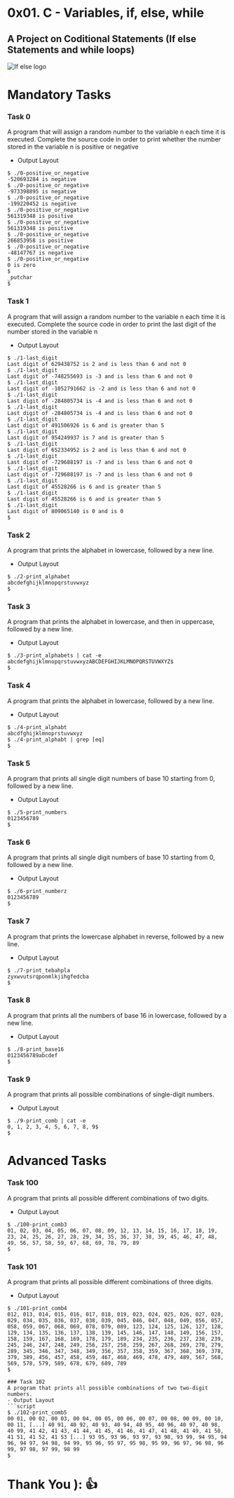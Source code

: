 # 0x01. C - Variables, if, else, while
## A Project on Coditional Statements (If else Statements and while loops)
![If else logo](https://study.com/cimages/videopreview/videopreview-full/nh6f07s6y7.jpg)

# Mandatory Tasks
### Task 0
A program  that will assign a random number to the variable n each time it is executed. Complete the source code in order to print whether the number stored in the variable n is positive or negative
- Output Layout
```script
$ ./0-positive_or_negative 
-520693284 is negative
$ ./0-positive_or_negative 
-973398895 is negative
$ ./0-positive_or_negative 
-199220452 is negative
$ ./0-positive_or_negative 
561319348 is positive
$ ./0-positive_or_negative 
561319348 is positive
$ ./0-positive_or_negative 
266853958 is positive
$ ./0-positive_or_negative 
-48147767 is negative
$ ./0-positive_or_negative 
0 is zero
$ 
_putchar
$
```
### Task 1
A program that will assign a random number to the variable n each time it is executed. Complete the source code in order to print the last digit of the number stored in the variable n
- Output Layout
```script
$ ./1-last_digit 
Last digit of 629438752 is 2 and is less than 6 and not 0
$ ./1-last_digit 
Last digit of -748255693 is -3 and is less than 6 and not 0
$ ./1-last_digit 
Last digit of -1052791662 is -2 and is less than 6 and not 0
$ ./1-last_digit 
Last digit of -284805734 is -4 and is less than 6 and not 0
$ ./1-last_digit 
Last digit of -284805734 is -4 and is less than 6 and not 0
$ ./1-last_digit 
Last digit of 491506926 is 6 and is greater than 5
$ ./1-last_digit 
Last digit of 954249937 is 7 and is greater than 5
$ ./1-last_digit 
Last digit of 652334952 is 2 and is less than 6 and not 0
$ ./1-last_digit 
Last digit of -729688197 is -7 and is less than 6 and not 0
$ ./1-last_digit 
Last digit of -729688197 is -7 and is less than 6 and not 0
$ ./1-last_digit 
Last digit of 45528266 is 6 and is greater than 5
$ ./1-last_digit 
Last digit of 45528266 is 6 and is greater than 5
$ ./1-last_digit 
Last digit of 809065140 is 0 and is 0
$
```
### Task 2
A program that prints the alphabet in lowercase, followed by a new line.
- Output Layout
```script
$ ./2-print_alphabet 
abcdefghijklmnopqrstuvwxyz
$
```
### Task 3
A program that prints the alphabet in lowercase, and then in uppercase, followed by a new line.
- Output Layout
```script
$ ./3-print_alphabets | cat -e
abcdefghijklmnopqrstuvwxyzABCDEFGHIJKLMNOPQRSTUVWXYZ$
$
```
### Task 4
A program that prints the alphabet in lowercase, followed by a new line.
- Output Layout
```script
$ ./4-print_alphabt 
abcdfghijklmnoprstuvwxyz
$ ./4-print_alphabt | grep [eq]
$ 
```
### Task 5
A program that prints all single digit numbers of base 10 starting from 0, followed by a new line.
- Output Layout
```script
$ ./5-print_numbers 
0123456789
$ 
```
### Task 6
A program that prints all single digit numbers of base 10 starting from 0, followed by a new line.
- Output Layout
```script
$ ./6-print_numberz 
0123456789
$ 
```
### Task 7
A program that prints the lowercase alphabet in reverse, followed by a new line.
- Output Layout
```script
$ ./7-print_tebahpla
zyxwvutsrqponmlkjihgfedcba
$
```
### Task 8
A program that prints all the numbers of base 16 in lowercase, followed by a new line.
- Output Layout
```script
$ ./8-print_base16
0123456789abcdef
$
```
### Task 9
A program that prints all possible combinations of single-digit numbers.
- Output Layout
```script
$ ./9-print_comb | cat -e
0, 1, 2, 3, 4, 5, 6, 7, 8, 9$
$ 
```


# Advanced Tasks
### Task 100
A program that prints all possible different combinations of two digits.
- Output Layout
```script
$ ./100-print_comb3
01, 02, 03, 04, 05, 06, 07, 08, 09, 12, 13, 14, 15, 16, 17, 18, 19, 23, 24, 25, 26, 27, 28, 29, 34, 35, 36, 37, 38, 39, 45, 46, 47, 48, 49, 56, 57, 58, 59, 67, 68, 69, 78, 79, 89
$ 
```
### Task 101
A program that prints all possible different combinations of three digits.
- Output Layout
```script
$ ./101-print_comb4
012, 013, 014, 015, 016, 017, 018, 019, 023, 024, 025, 026, 027, 028, 029, 034, 035, 036, 037, 038, 039, 045, 046, 047, 048, 049, 056, 057, 058, 059, 067, 068, 069, 078, 079, 089, 123, 124, 125, 126, 127, 128, 129, 134, 135, 136, 137, 138, 139, 145, 146, 147, 148, 149, 156, 157, 158, 159, 167, 168, 169, 178, 179, 189, 234, 235, 236, 237, 238, 239, 245, 246, 247, 248, 249, 256, 257, 258, 259, 267, 268, 269, 278, 279, 289, 345, 346, 347, 348, 349, 356, 357, 358, 359, 367, 368, 369, 378, 379, 389, 456, 457, 458, 459, 467, 468, 469, 478, 479, 489, 567, 568, 569, 578, 579, 589, 678, 679, 689, 789
$  

### Task 102
A program that prints all possible combinations of two two-digit numbers.
- Output Layout
```script
$ ./102-print_comb5
00 01, 00 02, 00 03, 00 04, 00 05, 00 06, 00 07, 00 08, 00 09, 00 10, 00 11, [...] 40 91, 40 92, 40 93, 40 94, 40 95, 40 96, 40 97, 40 98, 40 99, 41 42, 41 43, 41 44, 41 45, 41 46, 41 47, 41 48, 41 49, 41 50, 41 51, 41 52, 41 53 [...] 93 95, 93 96, 93 97, 93 98, 93 99, 94 95, 94 96, 94 97, 94 98, 94 99, 95 96, 95 97, 95 98, 95 99, 96 97, 96 98, 96 99, 97 98, 97 99, 98 99
$ 
```

# Thank You ):   👍

